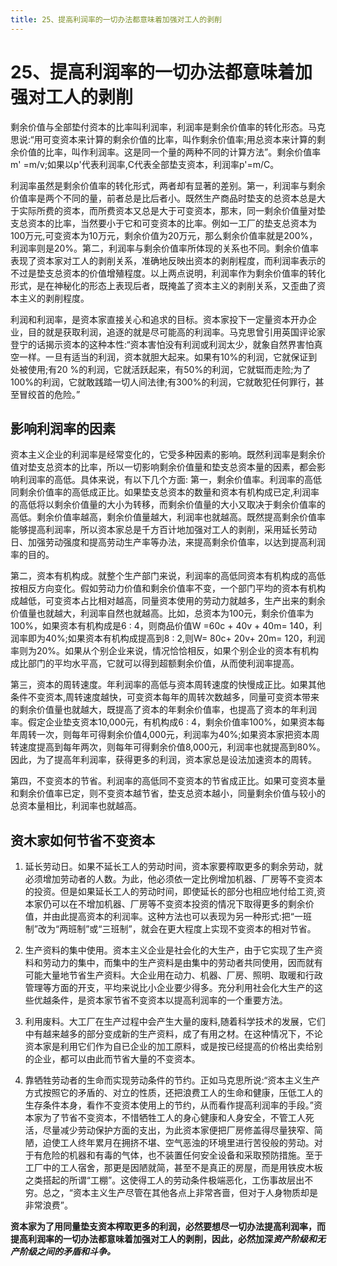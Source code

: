 ```yaml
---
title: 25、提高利润率的一切办法都意味着加强对工人的剥削
---
```

# 25、提高利润率的一切办法都意味着加强对工人的剥削

剩余价值与全部垫付资本的比率叫利润率，利润率是剩余价值率的转化形态。马克思说:“用可变资本来计算的剩余价值的比率，叫作剩余价值率;用总资本来计算的剩余价值的比率，叫作利润率。这是同一个量的两种不同的计算方法”。剩余价值率m' =m/v;如果以p'代表利润率,C代表全部垫支资本，利润率p'=m/C。

利润率虽然是剩余价值率的转化形式，两者却有显著的差别。第一，利润率与剩余价值率是两个不同的量，前者总是比后者小。既然生产商品时垫支的总资本总是大于实际所费的资本，而所费资本又总是大于可变资本，那末，同一剩余价值量对垫支总资本的比率，当然要小于它和可变资本的比率。例如一工厂的垫支总资本为100万元,可变资本为10万元，剩余价值为20万元，那么剩余价值率就是200%，利润率则是20%。第二，利润率与剩余价值率所体现的关系也不同。剩余价值率表现了资本家对工人的剥削关系，准确地反映出资本的剥削程度，而利润率表示的不过是垫支总资本的价值增殖程度。以上两点说明，利润率作为剩余价值率的转化形式，是在神秘化的形态上表现后者，既掩盖了资本主义的剥削关系，又歪曲了资本主义的剥削程度。

利润和利润率，是资本家直接关心和追求的目标。资本家投下一定量资本开办企业，目的就是获取利润，追逐的就是尽可能高的利润率。马克思曾引用英国评论家登宁的话揭示资本的这种本性:“资本害怕没有利润或利润太少，就象自然界害怕真空一样。一旦有适当的利润，资本就胆大起来。如果有10%的利润，它就保证到处被使用;有20 %的利润，它就活跃起来，有50%的利润，它就铤而走险;为了100%的利润，它就敢践踏一切人间法律;有300%的利润，它就敢犯任何罪行，甚至冒绞首的危险。”
## 影响利润率的因素

资本主义企业的利润率是经常变化的，它受多种因素的影响。既然利润率是剩余价值对垫支总资本的比率，所以一切影响剩余价值量和垫支总资本量的因素，都会影响利润率的高低。具体来说，有以下几个方面:
第一，剩余价值率。利润率的高低同剩余价值率的高低成正比。如果垫支总资本的数量和资本有机构成已定,利润率的高低将以剩余价值量的大小为转移，而剩余价值量的大小又取决于剩余价值率的高低。剩余价值率越高，剩余价值量越大，利润率也就越高。既然提高剩余价值率能够提高利润率，所以资本家总是千方百计地加强对工人的剥削，采用延长劳动日、加强劳动强度和提高劳动生产率等办法，来提高剩余价值率，以达到提高利润率的目的。

第二，资本有机构成。就整个生产部门来说，利润率的高低同资本有机构成的高低按相反方向变化。假如劳动力价值和剩余价值率不变，一个部门平均的资本有机构成越低，可变资本占比相对越高，同量资本使用的劳动力就越多，生产出来的剩余价值量也就越大，利润率自然也就越高。比如，总资本为100元，剩余价值率为100%，如果资本有机构成是6 : 4，则商品价值W =60c + 40v + 40m= 140，利润率即为40%;如果资本有机构成提高到8 : 2,则W= 80c+ 20v+ 20m= 120，利润率则为20%。如果从个别企业来说，情况恰恰相反，如果个别企业的资本有机构成比部门的平均水平高，它就可以得到超额剩余价值，从而使利润率提高。

第三，资本的周转速度。年利润率的高低与资本周转速度的快慢成正比。如果其他条件不变资本,周转速度越快，可变资本每年的周转次数越多，同量可变资本带来的剩余价值量也就越大，既提高了资本的年剩余价值率，也提高了资本的年利润率。假定企业垫支资本10,000元，有机构成6 : 4，剩余价值率100%，如果资本每年周转一次，则每年可得剩余价值4,000元，利润率为40%;如果资本家把资本周转速度提高到每年两次，则每年可得剩余价值8,000元，利润率也就提高到80%。因此，为了提高年利润率，获得更多的利润，资本家总是设法加速资本的周转。

第四，不变资本的节省。利润率的高低同不变资本的节省成正比。如果可变资本量和剩余价值率已定，则不变资本越节省，垫支总资本越小，同量剩余价值与较小的总资本量相比，利润率也就越高。

## 资木家如何节省不变资本
1. 延长劳动日。如果不延长工人的劳动时间，资本家要榨取更多的剩余劳动，就必须增加劳动者的人数。为此，他必须依一定比例增加机器、厂房等不变资本的投资。但是如果延长工人的劳动时间，即使延长的部分也相应地付给工资,资本家仍可以在不增加机器、厂房等不变资本投资的情况下取得更多的剩余价值，并由此提高资本的利润率。这种方法也可以表现为另一种形式:把“一班制”改为“两班制”或“三班制”，就会在更大程度上实现不变资本的相对节省。

2. 生产资料的集中使用。资本主义企业是社会化的大生产，由于它实现了生产资料和劳动力的集中，而集中的生产资料是由集中的劳动者共同使用，因而就有可能大量地节省生产资料。大企业用在动力、机器、厂房、照明、取暖和行政管理等方面的开支，平均来说比小企业要少得多。充分利用社会化大生产的这些优越条件，是资本家节省不变资本以提高利润率的一个重要方法。

3. 利用废料。大工厂在生产过程中会产生大量的废料,随着科学技术的发展，它们中有越来越多的部分变成新的生产资料，成了有用之材。在这种情况下，不论资本家是利用它们作为自已企业的加工原料，或是按已经提高的价格出卖给别的企业，都可以由此而节省大量的不变资本。

4. 靠牺牲劳动者的生命而实现劳动条件的节约。正如马克思所说:“资本主义生产方式按照它的矛盾的、对立的性质，还把浪费工人的生命和健康，压低工人的生存条件本身，看作不变资本使用上的节约，从而看作提高利润率的手段。”资本家为了节省不变资本，不惜牺牲工人的身心健康和人身安全，不管工人死活，尽量减少劳动保护方面的支出，为此资本家便把厂房修盖得尽量狭窄、简陋，迫使工人终年累月在拥挤不堪、空气恶浊的环境里进行苦役般的劳动。对于有危险的机器和有毒的气体，也不装置任何安全设备和采取预防措施。至于工厂中的工人宿舍，那更是因陋就简，甚至不是真正的房屋，而是用铁皮木板之类搭起的所谓“工棚”。这使得工人的劳动条件极端恶化，工伤事故层出不穷。总之，“资本主义生产尽管在其他各点上非常吝啬，但对于人身物质却是非常浪费”。

**资本家为了用同量垫支资本榨取更多的利润，必然要想尽一切办法提高利润率，而提高利润率的一切办法都意味着加强对工人的剥削，因此，必然加深*资产阶级和无产阶级之间的矛盾和斗争。***